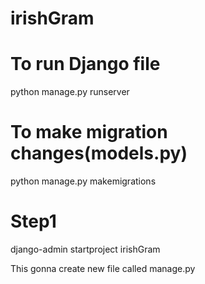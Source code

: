 # irishGram

# To run Django file
python manage.py runserver

# To make migration changes(models.py)
python manage.py makemigrations

# Step1 
django-admin startproject irishGram

This gonna create new file called manage.py

#
